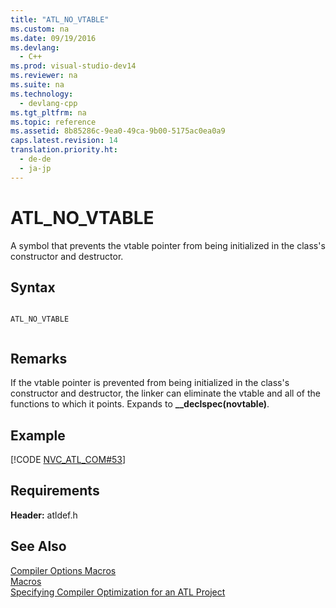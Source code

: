 ```yaml
---
title: "ATL_NO_VTABLE"
ms.custom: na
ms.date: 09/19/2016
ms.devlang: 
  - C++
ms.prod: visual-studio-dev14
ms.reviewer: na
ms.suite: na
ms.technology: 
  - devlang-cpp
ms.tgt_pltfrm: na
ms.topic: reference
ms.assetid: 8b85286c-9ea0-49ca-9b00-5175ac0ea0a9
caps.latest.revision: 14
translation.priority.ht: 
  - de-de
  - ja-jp
---
```

# ATL_NO_VTABLE
A symbol that prevents the vtable pointer from being initialized in the class's constructor and destructor.  
  
## Syntax  
  
```  
  
ATL_NO_VTABLE  
  
```  
  
## Remarks  
 If the vtable pointer is prevented from being initialized in the class's constructor and destructor, the linker can eliminate the vtable and all of the functions to which it points. Expands to **__declspec(novtable)**.  
  
## Example  
 [!CODE [NVC_ATL_COM#53](../CodeSnippet/VS_Snippets_Cpp/NVC_ATL_COM#53)]  
  
## Requirements  
 **Header:** atldef.h  
  
## See Also  
 [Compiler Options Macros](../vs140/Compiler-Options-Macros.md)   
 [Macros](../vs140/ATL-Macros.md)   
 [Specifying Compiler Optimization for an ATL Project](../vs140/Specifying-Compiler-Optimization-for-an-ATL-Project.md)